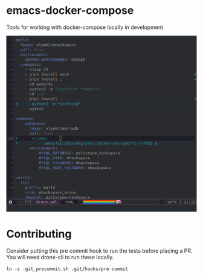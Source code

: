 # emacs-docker-compose
Tools for working with docker-compose locally in development

![Container Selector](/preview.gif?raw=true "Helm container selection")


Contributing
==

Consider putting this pre commit hook to run the tests before placing a PR.
You will need drone-cli to run these locally.

    ln -s .git_precommit.sh .git/hooks/pre-commit
